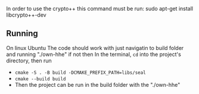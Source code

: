 In order to use the crypto++ this command must be run: sudo apt-get install libcrypto++-dev

## Running
On linux Ubuntu The code should work with just navigatin to build folder and running "./own-hhe"
if not then
In the terminal, `cd` into the project's directory, then run
- `cmake -S . -B build -DCMAKE_PREFIX_PATH=libs/seal`  
- `cmake --build build`  
- Then the project can be run in the build folder with the "./own-hhe"
